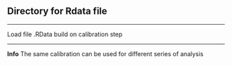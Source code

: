 ## Directory for Rdata file

***

Load file .RData build on calibration step
***
**Info** The same calibration can be used for different series of analysis
